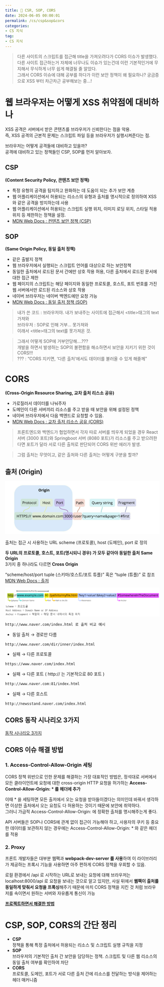 ```yaml
---
title: 🔀 CSR, SOP, CORS
date: 2024-06-05 00:00:01
permalink: /cs/csp&sop&cors
categories:
- CS 지식
tag:
- CS 지식
---
```


> 다른 사이트의 스크립트를 접근해 title을 가져오려다가 CORS 이슈가 발생했다.<br/>
다른 사이트 접근하는거 자체에 너무나도 이슈가 있는건데 이런 기본적인거에 무지해서 무식하게 너무 쉽게 해결될 줄 알았다.<br/>
그래서 CORS 이슈에 대해 공부를 하다가 이런 보안 정책이 왜 필요하나? 궁금증으로 XSS 부터 차근차근 공부해보는 중…!

# 웹 브라우저는 어떻게 XSS 취약점에 대비하나
XSS 공격은 서버에서 받은 콘텐츠를 브라우저가 신뢰한다는 점을 악용.<br/>
즉, XSS 공격의 근본적 문제는 스크립트 파일 등을 브라우저가 실행시켜준다는 점.<br/>

브라우저는 어떻게 공격들에 대비하고 있을까?<br/>
공격에 대비하고 있는 정책들인 CSP, SOP를 먼저 알아보자.<br/>

## CSP
**(Content Security Policy, 콘텐츠 보안 정책)**

- 특정 유형의 공격을 탐지하고 완화하는 데 도움이 되는 추가 보안 계층
- 웹 어플리케이션에서 허용되는 리소스의 유형과 출처를 명시적으로 정의하여 XSS와 같은 공격을 방지하는데 사용
- 웹 어플리케이션에서 허용되는 스크립트 실행 위치, 이미지 로딩 위치, 스타일 적용 위치 등 제한하는 정책을 설정.
- [MDN Web Docs : 컨텐츠 보안 정책 (CSP)](https://developer.mozilla.org/ko/docs/Web/HTTP/CSP#위협)

## SOP
**(Same Origin Policy, 동일 출처 정책)**

- 같은 출발지 정책
- 웹 브라우저에서 실행되는 스크립트 언어를 대상으로 하는 보안정책
- 동일한 출처에서 로드된 문서 간에만 상호 작용 허용, 다른 출처에서 로드된 문서에 대한 접근 제한
- 웹 페이지의 스크립트는 해당 페이지와 동일한 프로토콜, 호스트, 포트 번호를 가진 웹 서버에서만 로드된 리소스와 상호 작용
- 네이버 브라우저는 네이버 백엔드에만 요청 가능
- [MDN Web Docs : 동일 출저 정책 (SOP)](https://developer.mozilla.org/ko/docs/Web/Security/Same-origin_policy)

> 내가 쓴 코드 : 브라우저야. 내가 보내주는 사이트에 접근해서 &lt;title&gt;태그의 text 가져와<br/>
브라우저 : SOP로 인해 거부… 못가져와<br/>
이래서 &lt;title&gt;태그의 text를 못가져온 것.

> 그래서 어떻게 SOP에 거부안당해….???<br/>
개발을 하면서 발생하는 SOP의 불편함을 해소하면서 보안을 지키기 위한 것이 CORS!!!<br/>
??? : “CORS 지키면, ‘다른 출처’에서도 데이터를 불러올 수 있게 해줄께”

# CORS
**(Cross-Origin Resource Sharing, 교차 출처 리스소 공유)**

- 가로질러서 데이터를 나눠주자
- 도메인이 다른 서버끼리 리소스를 주고 받을 때 보안을 위해 설정된 정책
- 네이버 브라우저에서 다음 백엔드로 요청할 수 있음.
- [MDN Web Docs : 교차 출저 리소스 공유 (CORS)](https://developer.mozilla.org/ko/docs/Web/HTTP/CORS)

> 프론트엔드와 백엔드가 협업하면서 각자 따로 서버를 띄우게 되었을 경우 
  React 서버 (3000 포트)와 Springboot 서버 (8080 포트)가 리소스를 주고 받으려한다면 포트가 달라 서로 다른 출처로 판단되어 CORS 위반 에러가 발생.

> 그럼 출처는 무엇이고, 같은 출처와 다른 출처는 어떻게 구분을 할까?

## 출처 (Origin)
![](/assets/images/cs/origin_1.png)

출처는 접근 시 사용하는 URL scheme (프로토콜), host (도메인), port 로 정의

**두 URL의 프로토콜, 호스트, 포트(명시되니 경우) 가 모두 같아야 동일한 출처 Same Origin**<br/>
3가지 중 하나라도 다르면 **Cross Origin**

“scheme/host/port tuple (스키마/호스트/포트 튜플)” 혹은 “tuple (튜플)” 로 참조<br/>
[MDN Web Docs : 출저](https://developer.mozilla.org/ko/docs/Glossary/Origin)

![](/assets/images/cs/origin_2.png)

```bash
http://www.naver.com/index.html 로 출처 비교 예시
```

- 동일 출처 → 경로만 다름<br/>
```bash
http://www.naver.com/dir/inner/index.html
```

- 실패 → 다른 프로토콜<br/>
```bash
https://www.naver.com/index.html
```

- 실패 → 다른 포트 ( http:// 는 기본적으로 80 포트 )<br/>
```bash
http://www.naver.com:81/index.html
```

- 실패 → 다른 호스트<br/>
```bash
http://newsstand.naver.com/index.html
```

## CORS 동작 시나리오 3가지
[동작 시나리오 3가지](https://velog.io/@effirin/CORS%EB%9E%80-%EB%AC%B4%EC%97%87%EC%9D%B8%EA%B0%80#cors%EC%9D%98-%EB%8F%99%EC%9E%91-%EC%8B%9C%EB%82%98%EB%A6%AC%EC%98%A4-3%EA%B0%80%EC%A7%80)

## CORS 이슈 해결 방법
### 1. Access-Control-Allow-Origin 세팅
CORS 정책 위반으로 인한 문제를 해결하는 가장 대표적인 방법은, 
정석대로 서버에서 모든 클라이언트에 요청에 대한 cross-origin HTTP 요청을 허가하는 **Access-Control-Allow-Origin: * 를 헤더에 추가**

이때 * 을 세팅하면 모든 출저에서 오는 요청을 받아들이겠다는 의미인데 바꿔서 생각하면 이상한 출처에서 오는 요청도 다 허용하는 것이기 때문에 보안에 취약하다.<br/>
그러니 가급적  Access-Control-Allow-Origin: 에 정확한 출처를 명시해주는게 좋다.

API 서버들은 SOP나 CORS에 관계 없이 접근이 가능해야 하고, 
사용자의 쿠키 등 중요한 데이터를 보관하지 않는 경우에는 Access-Control-Allow-Origin: * 와 같은 헤더를 적용

### 2. Proxy
프론트 개발자들은 대부분 웹팩과 **webpack-dev-server 를 사용**하여 이 라이브러리가 제공하는 프록시 기능을 사용하면 아주 편하게 CORS 정책을 우회할 수 있음.

로컬 환경에서 /api 로 시작하는 URL로 보내는 요청에 대해 브라우저는 localhost:8000/api 로 요청을 보내는 것으로 알고 있지만, 
사실 뒤에서 **웹팩이 출처를 동일하게 맞춰서 요청을 프록싱**해주기 때문에 마치 CORS 정책을 지킨 것 처럼 브라우저를 속이면서 원하는 서버와 자유롭게 통신이 가능

**[프로젝트하면서 해결한 방법](/aitea/crawling)**

# CSP, SOP, CORS의 간단 정리
- **CSP**<br/>
  정책을 통해 특정 출처에서 허용되는 리소스 및 스크립트 실행 규칙을 지정
- **SOP**<br/>
  브라우저의 기본적인 출처 간 보안을 담당하는 정책. 스크립트 및 다른 웹 리소스의 동일 출처 여부를 확인하여 차단
- **CORS**<br/>
  프로토콜, 도메인, 포트가 서로 다른 출처 간에 리소스를 전달하는 방식을 제어하는 헤더 매커니즘
